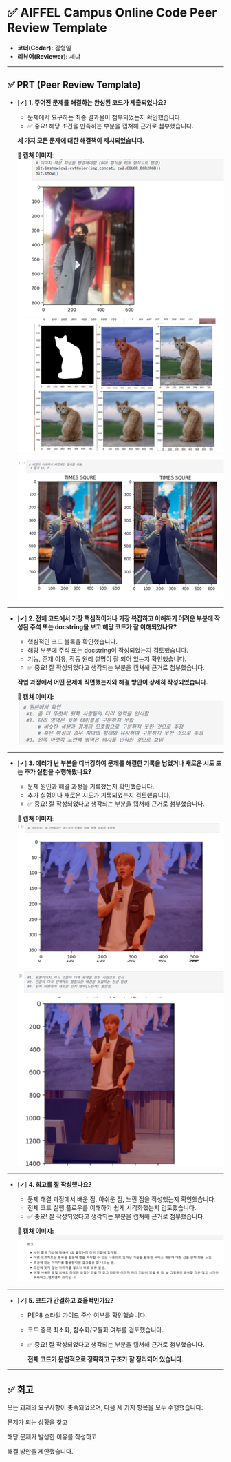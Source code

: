 # ✅ AIFFEL Campus Online Code Peer Review Template  

- **코더(Coder):** 김형일  
- **리뷰어(Reviewer):** 세냐

---

## ✅ PRT (Peer Review Template)

- [✔] **1. 주어진 문제를 해결하는 완성된 코드가 제출되었나요?**  
    - 문제에서 요구하는 최종 결과물이 첨부되었는지 확인했습니다.  
    - ✅ 중요! 해당 조건을 만족하는 부분을 캡쳐해 근거로 첨부했습니다.  
    
     **세 가지 모든 문제에 대한 해결책이 제시되었습니다.**  

    **📸 캡쳐 이미지:**  
    ![Solution 1](https://github.com/averksuu/AIFFEL_quest_rs5/blob/main/Exploration/Quest04/pictures/%D0%A1%D0%BD%D0%B8%D0%BC%D0%BE%D0%BA%20%D1%8D%D0%BA%D1%80%D0%B0%D0%BD%D0%B0%202025-07-29%20171905.png)  
    ![Solution 2](https://github.com/averksuu/AIFFEL_quest_rs5/blob/main/Exploration/Quest04/pictures/%D0%A1%D0%BD%D0%B8%D0%BC%D0%BE%D0%BA%20%D1%8D%D0%BA%D1%80%D0%B0%D0%BD%D0%B0%202025-07-29%20171912.png)  
    ![Solution 3](https://github.com/averksuu/AIFFEL_quest_rs5/blob/main/Exploration/Quest04/pictures/%D0%A1%D0%BD%D0%B8%D0%BC%D0%BE%D0%BA%20%D1%8D%D0%BA%D1%80%D0%B0%D0%BD%D0%B0%202025-07-29%20171920.png)  

---

- [✔] **2. 전체 코드에서 가장 핵심적이거나 가장 복잡하고 이해하기 어려운 부분에 작성된 주석 또는 docstring을 보고 해당 코드가 잘 이해되었나요?**  
    - 핵심적인 코드 블록을 확인했습니다.  
    - 해당 부분에 주석 또는 docstring이 작성되었는지 검토했습니다.  
    - 기능, 존재 이유, 작동 원리 설명이 잘 되어 있는지 확인했습니다.  
    - ✅ 중요! 잘 작성되었다고 생각되는 부분을 캡쳐해 근거로 첨부했습니다.
      
     **작업 과정에서 어떤 문제에 직면했는지와 해결 방안이 상세히 작성되었습니다.**  

    **📸 캡쳐 이미지:**  
    ![Core Code](https://github.com/averksuu/AIFFEL_quest_rs5/blob/main/Exploration/Quest04/pictures/%D0%A1%D0%BD%D0%B8%D0%BC%D0%BE%D0%BA%20%D1%8D%D0%BA%D1%80%D0%B0%D0%BD%D0%B0%202025-07-29%20172001.png)  

---

- [✔] **3. 에러가 난 부분을 디버깅하여 문제를 해결한 기록을 남겼거나 새로운 시도 또는 추가 실험을 수행해봤나요?**  
    - 문제 원인과 해결 과정을 기록했는지 확인했습니다.  
    - 추가 실험이나 새로운 시도가 기록되었는지 검토했습니다.  
    - ✅ 중요! 잘 작성되었다고 생각되는 부분을 캡쳐해 근거로 첨부했습니다.  

    **📸 캡쳐 이미지:**  
    ![Debugging 1](https://github.com/averksuu/AIFFEL_quest_rs5/blob/main/Exploration/Quest04/pictures/%D0%A1%D0%BD%D0%B8%D0%BC%D0%BE%D0%BA%20%D1%8D%D0%BA%D1%80%D0%B0%D0%BD%D0%B0%202025-07-29%20172029.png)  
    ![Debugging 2](https://github.com/averksuu/AIFFEL_quest_rs5/blob/main/Exploration/Quest04/pictures/%D0%A1%D0%BD%D0%B8%D0%BC%D0%BE%D0%BA%20%D1%8D%D0%BA%D1%80%D0%B0%D0%BD%D0%B0%202025-07-29%20172038.png)  

---

- [✔] **4. 회고를 잘 작성했나요?**  
    - 문제 해결 과정에서 배운 점, 아쉬운 점, 느낀 점을 작성했는지 확인했습니다.  
    - 전체 코드 실행 플로우를 이해하기 쉽게 시각화했는지 검토했습니다.  
    - ✅ 중요! 잘 작성되었다고 생각되는 부분을 캡쳐해 근거로 첨부했습니다.  

    **📸 캡쳐 이미지:**  
    ![Retrospective](https://github.com/averksuu/AIFFEL_quest_rs5/blob/main/Exploration/Quest04/pictures/%D0%A1%D0%BD%D0%B8%D0%BC%D0%BE%D0%BA%20%D1%8D%D0%BA%D1%80%D0%B0%D0%BD%D0%B0%202025-07-29%20172050.png)  

---

- [✔] **5. 코드가 간결하고 효율적인가요?**  
    - PEP8 스타일 가이드 준수 여부를 확인했습니다.  
    - 코드 중복 최소화, 함수화/모듈화 여부를 검토했습니다.  
    - ✅ 중요! 잘 작성되었다고 생각되는 부분을 캡쳐해 근거로 첨부했습니다.
      
      **전체 코드가 문법적으로 정확하고 구조가 잘 정리되어 있습니다.**  

---

## ✅ 회고 
모든 과제의 요구사항이 충족되었으며, 다음 세 가지 항목을 모두 수행했습니다:

문제가 되는 상황을 찾고

해당 문제가 발생한 이유를 작성하고

해결 방안을 제안했습니다.
